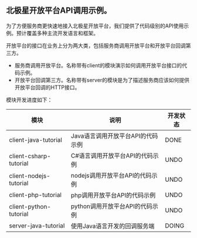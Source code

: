 ## 北极星开放平台API调用示例。

为了方便服务商更快速地接入北极星开放平台，我们提供了代码级别的API使用示例。预计覆盖多种主流开发语言和框架。

开放平台的接口在业务上分为两大类，包括服务商调用开放平台和开放平台回调第三方。

- 服务商调用开放平台。名称带有client的模块演示如何调用开放平台接口的代码示例。
- 开放平台回调第三方。名称带有server的模块是为了描述服务商应该如何提供开放平台回调的HTTP接口。

模块开发进度如下：

|模块|说明|开发状态|
|----|---|------|
|client-java-tutorial| Java语言调用开放平台API的代码示例 | DONE|
|client-csharp-tutorial| C#语言调用开放平台API的代码示例 | UNDO|
|client-nodejs-tutorial| nodejs调用开放平台API的代码示例 | UNDO|
|client-php-tutorial| php调用开放平台API的代码示例 | UNDO|
|client-python-tutorial| python调用开放平台API的代码示例 | UNDO|
|server-java-tutorial| 使用Java语言开发的回调服务端 | DOING|

